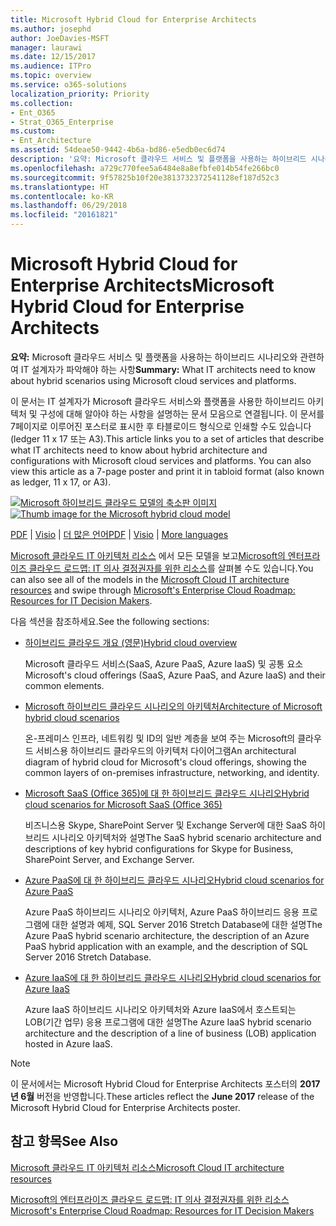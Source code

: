 ```yaml
---
title: Microsoft Hybrid Cloud for Enterprise Architects
ms.author: josephd
author: JoeDavies-MSFT
manager: laurawi
ms.date: 12/15/2017
ms.audience: ITPro
ms.topic: overview
ms.service: o365-solutions
localization_priority: Priority
ms.collection:
- Ent_O365
- Strat_O365_Enterprise
ms.custom:
- Ent_Architecture
ms.assetid: 54deae50-9442-4b6a-bd86-e5edb0ec6d74
description: '요약: Microsoft 클라우드 서비스 및 플랫폼을 사용하는 하이브리드 시나리오와 관련하여 IT 설계자가 파악해야 하는 사항'
ms.openlocfilehash: a729c770fee5a6484e8a8efbfe014b54fe266bc0
ms.sourcegitcommit: 9f57825b10f20e3813732372541128ef187d52c3
ms.translationtype: HT
ms.contentlocale: ko-KR
ms.lasthandoff: 06/29/2018
ms.locfileid: "20161821"
---
```

# <a name="microsoft-hybrid-cloud-for-enterprise-architects"></a><span data-ttu-id="4f2b0-103">Microsoft Hybrid Cloud for Enterprise Architects</span><span class="sxs-lookup"><span data-stu-id="4f2b0-103">Microsoft Hybrid Cloud for Enterprise Architects</span></span>

 <span data-ttu-id="4f2b0-104">**요약:** Microsoft 클라우드 서비스 및 플랫폼을 사용하는 하이브리드 시나리오와 관련하여 IT 설계자가 파악해야 하는 사항</span><span class="sxs-lookup"><span data-stu-id="4f2b0-104">**Summary:** What IT architects need to know about hybrid scenarios using Microsoft cloud services and platforms.</span></span>
  
<span data-ttu-id="4f2b0-p101">이 문서는 IT 설계자가 Microsoft 클라우드 서비스와 플랫폼을 사용한 하이브리드 아키텍처 및 구성에 대해 알아야 하는 사항을 설명하는 문서 모음으로 연결됩니다. 이 문서를 7페이지로 이루어진 포스터로 표시한 후 타블로이드 형식으로 인쇄할 수도 있습니다(ledger 11 x 17 또는 A3).</span><span class="sxs-lookup"><span data-stu-id="4f2b0-p101">This article links you to a set of articles that describe what IT architects need to know about hybrid architecture and configurations with Microsoft cloud services and platforms. You can also view this article as a 7-page poster and print it in tabloid format (also known as ledger, 11 x 17, or A3).</span></span>
  
<span data-ttu-id="4f2b0-107">[![Microsoft 하이브리드 클라우드 모델의 축소판 이미지](images/Hybrid_Poster/Hybrid_Cloud_Thumbnail.png)](https://www.microsoft.com/download/details.aspx?id=54424
)</span><span class="sxs-lookup"><span data-stu-id="4f2b0-107">[![Thumb image for the Microsoft hybrid cloud model](images/Hybrid_Poster/Hybrid_Cloud_Thumbnail.png)](https://www.microsoft.com/download/details.aspx?id=54424
)</span></span>
  
<span data-ttu-id="4f2b0-108">[PDF](https://go.microsoft.com/fwlink/p/?linkid=842082) | [Visio](https://go.microsoft.com/fwlink/p/?linkid=842083) | 
[더 많은 언어](https://www.microsoft.com/download/details.aspx?id=54424)</span><span class="sxs-lookup"><span data-stu-id="4f2b0-108">[PDF](https://go.microsoft.com/fwlink/p/?linkid=842082) | [Visio](https://go.microsoft.com/fwlink/p/?linkid=842083) | 
[More languages](https://www.microsoft.com/download/details.aspx?id=54424)</span></span>
  
<span data-ttu-id="4f2b0-109">[Microsoft 클라우드 IT 아키텍처 리소스](microsoft-cloud-it-architecture-resources.md) 에서 모든 모델을 보고[Microsoft의 엔터프라이즈 클라우드 로드맵: IT 의사 결정권자를 위한 리소스](https://aka.ms/cloudarchitecture)를 살펴볼 수도 있습니다.</span><span class="sxs-lookup"><span data-stu-id="4f2b0-109">You can also see all of the models in the [Microsoft Cloud IT architecture resources](microsoft-cloud-it-architecture-resources.md) and swipe through [Microsoft's Enterprise Cloud Roadmap: Resources for IT Decision Makers](https://aka.ms/cloudarchitecture).</span></span>
  
<span data-ttu-id="4f2b0-110">다음 섹션을 참조하세요.</span><span class="sxs-lookup"><span data-stu-id="4f2b0-110">See the following sections:</span></span>
  
- [<span data-ttu-id="4f2b0-111">하이브리드 클라우드 개요 (영문)</span><span class="sxs-lookup"><span data-stu-id="4f2b0-111">Hybrid cloud overview</span></span>](hybrid-cloud-overview.md)
    
    <span data-ttu-id="4f2b0-112">Microsoft 클라우드 서비스(SaaS, Azure PaaS, Azure IaaS) 및 공통 요소</span><span class="sxs-lookup"><span data-stu-id="4f2b0-112">Microsoft's cloud offerings (SaaS, Azure PaaS, and Azure IaaS) and their common elements.</span></span>
    
- [<span data-ttu-id="4f2b0-113">Microsoft 하이브리드 클라우드 시나리오의 아키텍처</span><span class="sxs-lookup"><span data-stu-id="4f2b0-113">Architecture of Microsoft hybrid cloud scenarios</span></span>](architecture-of-microsoft-hybrid-cloud-scenarios.md)
    
    <span data-ttu-id="4f2b0-114">온-프레미스 인프라, 네트워킹 및 ID의 일반 계층을 보여 주는 Microsoft의 클라우드 서비스용 하이브리드 클라우드의 아키텍처 다이어그램</span><span class="sxs-lookup"><span data-stu-id="4f2b0-114">An architectural diagram of hybrid cloud for Microsoft's cloud offerings, showing the common layers of on-premises infrastructure, networking, and identity.</span></span>
    
- [<span data-ttu-id="4f2b0-115">Microsoft SaaS (Office 365)에 대 한 하이브리드 클라우드 시나리오</span><span class="sxs-lookup"><span data-stu-id="4f2b0-115">Hybrid cloud scenarios for Microsoft SaaS (Office 365)</span></span>](hybrid-cloud-scenarios-for-microsoft-saas-office-365.md)
    
    <span data-ttu-id="4f2b0-116">비즈니스용 Skype, SharePoint Server 및 Exchange Server에 대한 SaaS 하이브리드 시나리오 아키텍처와 설명</span><span class="sxs-lookup"><span data-stu-id="4f2b0-116">The SaaS hybrid scenario architecture and descriptions of key hybrid configurations for Skype for Business, SharePoint Server, and Exchange Server.</span></span>
    
- [<span data-ttu-id="4f2b0-117">Azure PaaS에 대 한 하이브리드 클라우드 시나리오</span><span class="sxs-lookup"><span data-stu-id="4f2b0-117">Hybrid cloud scenarios for Azure PaaS</span></span>](hybrid-cloud-scenarios-for-azure-paas.md)
    
    <span data-ttu-id="4f2b0-118">Azure PaaS 하이브리드 시나리오 아키텍처, Azure PaaS 하이브리드 응용 프로그램에 대한 설명과 예제, SQL Server 2016 Stretch Database에 대한 설명</span><span class="sxs-lookup"><span data-stu-id="4f2b0-118">The Azure PaaS hybrid scenario architecture, the description of an Azure PaaS hybrid application with an example, and the description of SQL Server 2016 Stretch Database.</span></span>
    
- [<span data-ttu-id="4f2b0-119">Azure IaaS에 대 한 하이브리드 클라우드 시나리오</span><span class="sxs-lookup"><span data-stu-id="4f2b0-119">Hybrid cloud scenarios for Azure IaaS</span></span>](hybrid-cloud-scenarios-for-azure-iaas.md)
    
    <span data-ttu-id="4f2b0-120">Azure IaaS 하이브리드 시나리오 아키텍처와 Azure IaaS에서 호스트되는 LOB(기간 업무) 응용 프로그램에 대한 설명</span><span class="sxs-lookup"><span data-stu-id="4f2b0-120">The Azure IaaS hybrid scenario architecture and the description of a line of business (LOB) application hosted in Azure IaaS.</span></span>
    
> [!NOTE]
> <span data-ttu-id="4f2b0-121">이 문서에서는 Microsoft Hybrid Cloud for Enterprise Architects 포스터의 **2017년 6월** 버전을 반영합니다.</span><span class="sxs-lookup"><span data-stu-id="4f2b0-121">These articles reflect the **June 2017** release of the Microsoft Hybrid Cloud for Enterprise Architects poster.</span></span>
  
## <a name="see-also"></a><span data-ttu-id="4f2b0-122">참고 항목</span><span class="sxs-lookup"><span data-stu-id="4f2b0-122">See Also</span></span>

[<span data-ttu-id="4f2b0-123">Microsoft 클라우드 IT 아키텍처 리소스</span><span class="sxs-lookup"><span data-stu-id="4f2b0-123">Microsoft Cloud IT architecture resources</span></span>](microsoft-cloud-it-architecture-resources.md)

[<span data-ttu-id="4f2b0-124">Microsoft의 엔터프라이즈 클라우드 로드맵: IT 의사 결정권자를 위한 리소스</span><span class="sxs-lookup"><span data-stu-id="4f2b0-124">Microsoft's Enterprise Cloud Roadmap: Resources for IT Decision Makers</span></span>](https://sway.com/FJ2xsyWtkJc2taRD)



